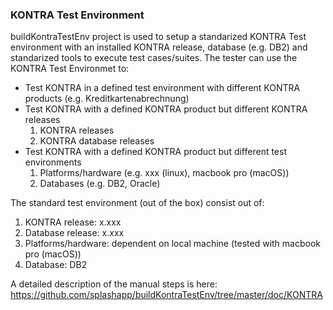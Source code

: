 ### KONTRA Test Environment
buildKontraTestEnv project is used to setup a standarized KONTRA Test environment with an installed KONTRA release, database (e.g. DB2) and standarized tools to execute test cases/suites. The tester can use the KONTRA Test Environmet to:

- Test KONTRA in a defined test environment with different KONTRA products (e.g. Kreditkartenabrechnung)
- Test KONTRA with a defined KONTRA product but different KONTRA releases
  1. KONTRA releases
  2. KONTRA database releases
- Test KONTRA with a defined KONTRA product but different test environments  
  1. Platforms/hardware (e.g. xxx (linux), macbook pro (macOS))
  2. Databases (e.g. DB2, Oracle)

The standard test environment (out of the box) consist out of:
  1. KONTRA release: x.xxx
  2. Database release: x.xxx
  3. Platforms/hardware: dependent on local machine (tested with macbook pro (macOS))
  4. Database: DB2 


A detailed description of the manual steps is here: https://github.com/splashapp/buildKontraTestEnv/tree/master/doc/KONTRA 